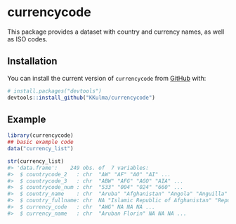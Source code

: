
<!-- README.md is generated from README.Rmd. Please edit that file -->

# currencycode

<!-- badges: start -->

<!-- badges: end -->

This package provides a dataset with country and currency names, as well
as ISO codes.

## Installation

You can install the current version of `currencycode` from
[GitHub](https://github.com/) with:

``` r
# install.packages("devtools")
devtools::install_github("KKulma/currencycode")
```

## Example

``` r
library(currencycode)
## basic example code
data("currency_list")

str(currency_list)
#> 'data.frame':    249 obs. of  7 variables:
#>  $ countrycode_2   : chr  "AW" "AF" "AO" "AI" ...
#>  $ countrycode_3   : chr  "ABW" "AFG" "AGO" "AIA" ...
#>  $ countrycode_num : chr  "533" "004" "024" "660" ...
#>  $ country_name    : chr  "Aruba" "Afghanistan" "Angola" "Anguilla" ...
#>  $ country_fullname: chr  NA "Islamic Republic of Afghanistan" "Republic of Angola" NA ...
#>  $ currency_code   : chr  "AWG" NA NA NA ...
#>  $ currency_name   : chr  "Aruban Florin" NA NA NA ...
```
